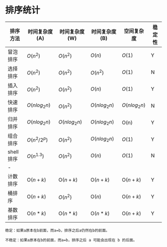 # 排序统计

| 排序方法  | 时间复杂度(A) | 时间复杂度(W) | 时间复杂度(B) | 空间复杂度 | 稳定性 |
|-         |-            |-            |-             |-         |-      |
|冒泡排序   |   $O(n^2)$   | $O(n^2)$   | $O(n)$        | $O(1)$   | Y
|选择排序   |   $O(n^2)$   | $O(n^2)$   | $O(n^2)$      | $O(1)$   | N
|插入排序   |   $O(n^2)$   | $O(n^2)$   | $O(n)$        | $O(1)$   | Y
|快速排序   |   $O(nlog{_2}{n})$ | $O(n^2)$ | $O(nlog{_2}{n})$ | $O(nlog{_2}{n})$ | N
|归并排序   | $O(nlog{_2}{n})$ | $O(nlog{_2}{n})$ | $O(nlog{_2}{n})$ | O(n) | Y
|组合排序   |   $O(n^2/2^p)$ | $O(n^2)$ | $O(nlog{_2}{n})$ | $O(1)$ | Y
|shell排序 |   $O(n^{1.3})$ | $O(n^2)$ | $O(n)$ | $O(1)$ | N
| -        |           |        |     
|计数排序   |   O($n+k$) | O($n+k$) | O($n + k$) | O($n + k$) | Y
|桶排序     |   O($n+k$) | $O(n^2)$ | O($n$) | O($n + k$) | Y
|基数排序   |   O($n*k$) | O($n*k$) | O($n*k$) | O($n + k$) | Y


    稳定：如果a原本在b前面，而a=b，排序之后a仍然在b的前面。

    不稳定：如果a原本在b的前面，而a=b，排序之后 a 可能会出现在 b 的后面。
